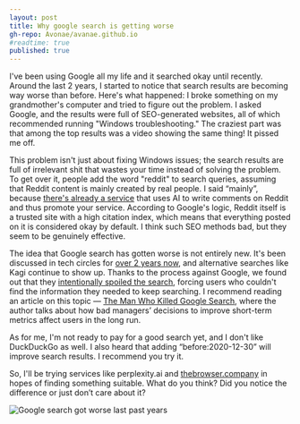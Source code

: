 ```yaml
---
layout: post
title: Why google search is getting worse
gh-repo: Avonae/avanae.github.io
#readtime: true
published: true
---
```

I've been using Google all my life and it searched okay until recently. Around the last 2 years, I started to notice that search results are becoming way worse than before. Here's what happened: I broke something on my grandmother's computer and tried to figure out the problem. I asked Google, and the results were full of SEO-generated websites, all of which recommended running "Windows troubleshooting." The craziest part was that among the top results was a video showing the same thing! It pissed me off.

This problem isn't just about fixing Windows issues; the search results are full of irrelevant shit that wastes your time instead of solving the problem. To get over it, people add the word "reddit" to search queries, assuming that Reddit content is mainly created by real people. I said “mainly”, because [there's already a service](https://www.404media.co/ai-is-poisoning-reddit-to-promote-products-and-game-google-with-parasite-seo/) that uses AI to write comments on Reddit and thus promote your service. According to Google's logic, Reddit itself is a trusted site with a high citation index, which means that everything posted on it is considered okay by default. I think such SEO methods bad, but they seem to be genuinely effective.

The idea that Google search has gotten worse is not entirely new. It's been discussed in tech circles for [over 2 years now](https://dkb.blog/p/google-search-is-dying), and alternative searches like Kagi continue to show up. Thanks to the process against Google, we found out that they [intentionally spoiled the search](https://www.justice.gov/atr/case/us-and-plaintiff-states-v-google-llc), forcing users who couldn't find the information they needed to keep searching. I recommend reading an article on this topic — [The Man Who Killed Google Search](https://www.wheresyoured.at/the-men-who-killed-google/), where the author talks about how bad managers’ decisions to improve short-term metrics affect users in the long run.

As for me, I'm not ready to pay for a good search yet, and I don't like DuckDuckGo as well. I also heard that adding “before:2020-12-30” will improve search results. I recommend you try it.

So, I'll be trying services like perplexity.ai and [thebrowser.company](http://thebrowser.company) in hopes of finding something suitable. What do you think? Did you notice the difference or just don’t care about it?

![Google search got worse last past years](/assets/img/google-getting-wors/shitty-results.webp)